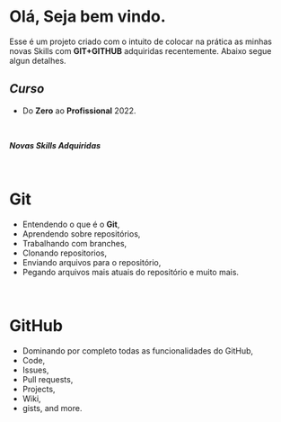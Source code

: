 # Olá, Seja bem vindo. 
Esse é um projeto criado com o intuito de colocar na prática as minhas novas Skills com **GIT+GITHUB** adquiridas recentemente. Abaixo segue algun detalhes.

## **_Curso_**
- Do **Zero** ao **Profissional** 2022.

<br>

**_Novas Skills Adquiridas_**

<br>

# Git
- Entendendo o que é o **Git**,
- Aprendendo sobre repositórios,
- Trabalhando com branches, 
- Clonando repositorios, 
- Enviando arquivos para o repositório,
- Pegando arquivos mais atuais do repositório e muito mais.

<br>

# GitHub
- Dominando por completo todas as funcionalidades do GitHub,
- Code, 
- Issues, 
- Pull requests,
- Projects,
 - Wiki,
 - gists,
 and more.
